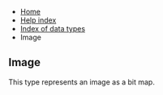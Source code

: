 <ul class="breadcrumb">
    <li><a href="">Home</a></li>
    <li><a href="help.html">Help index</a></li>
    <li><a href="types/">Index of data types</a></li>
    <li>Image</li>
</ul>

## Image

This type represents an image as a bit map.
